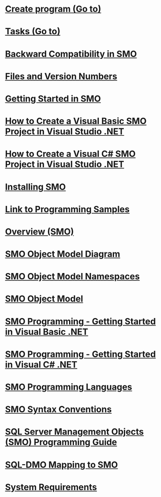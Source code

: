 # [Create program (Go to)](../../relational-databases/server-management-objects-smo/create-program/index.md?toc=%2fsql%2frelational-databases%2fserver-management-objects-smo%2fcreate-program%2ftoc.json)
# [Tasks (Go to)](../../relational-databases/server-management-objects-smo/tasks/index.md?toc=%2fsql%2frelational-databases%2fserver-management-objects-smo%2ftasks%2ftoc.json)
# [Backward Compatibility in SMO](backward-compatibility-in-smo.md)
# [Files and Version Numbers](files-and-version-numbers.md)
# [Getting Started in SMO](getting-started-in-smo.md)
# [How to Create a Visual Basic SMO Project in Visual Studio .NET](how-to-create-a-visual-basic-smo-project-in-visual-studio-net.md)
# [How to Create a Visual C# SMO Project in Visual Studio .NET](how-to-create-a-visual-csharp-smo-project-in-visual-studio-net.md)
# [Installing SMO](installing-smo.md)
# [Link to Programming Samples](link-to-programming-samples.md)
# [Overview (SMO)](overview-smo.md)
# [SMO Object Model Diagram](smo-object-model-diagram.md)
# [SMO Object Model Namespaces](smo-object-model-namespaces.md)
# [SMO Object Model](smo-object-model.md)
# [SMO Programming - Getting Started in Visual Basic .NET](smo-programming-getting-started-in-visual-basic-net.md)
# [SMO Programming - Getting Started in Visual C# .NET](smo-programming-getting-started-in-visual-csharp-net.md)
# [SMO Programming Languages](smo-programming-languages.md)
# [SMO Syntax Conventions](smo-syntax-conventions.md)
# [SQL Server Management Objects (SMO) Programming Guide](sql-server-management-objects-smo-programming-guide.md)
# [SQL-DMO Mapping to SMO](sql-dmo-mapping-to-smo.md)
# [System Requirements](system-requirements.md)
